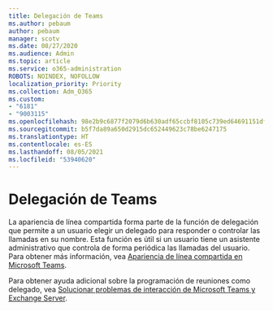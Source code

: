 ```yaml
---
title: Delegación de Teams
ms.author: pebaum
author: pebaum
manager: scotv
ms.date: 08/27/2020
ms.audience: Admin
ms.topic: article
ms.service: o365-administration
ROBOTS: NOINDEX, NOFOLLOW
localization_priority: Priority
ms.collection: Adm_O365
ms.custom:
- "6181"
- "9003115"
ms.openlocfilehash: 98e2b9c6877f2079d6b630adf65ccbf8105c739ed64691151df2cf2e75fc139b
ms.sourcegitcommit: b5f7da89a650d2915dc652449623c78be6247175
ms.translationtype: HT
ms.contentlocale: es-ES
ms.lasthandoff: 08/05/2021
ms.locfileid: "53940620"
---
```

# <a name="teams-delegation"></a>Delegación de Teams

La apariencia de línea compartida forma parte de la función de delegación que permite a un usuario elegir un delegado para responder o controlar las llamadas en su nombre. Esta función es útil si un usuario tiene un asistente administrativo que controla de forma periódica las llamadas del usuario. Para obtener más información, vea [Apariencia de línea compartida en Microsoft Teams](https://docs.microsoft.com/microsoftteams/shared-line-appearance). 

Para obtener ayuda adicional sobre la programación de reuniones como delegado, vea [Solucionar problemas de interacción de Microsoft Teams y Exchange Server](https://docs.microsoft.com/microsoftteams/troubleshoot/known-issues/teams-exchange-interaction-issue).